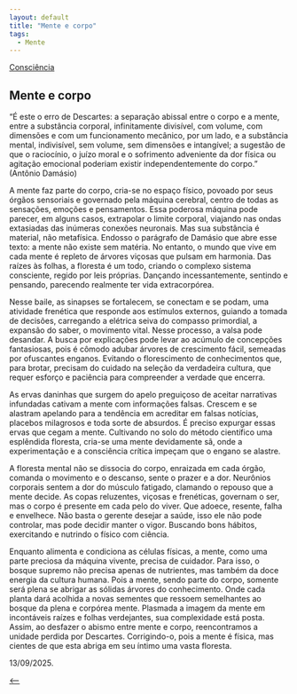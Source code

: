 ```yaml
---
layout: default
title: "Mente e corpo"
tags:
  - Mente
--- 
```




[Consciência](./)

## Mente e corpo

“É este o erro de Descartes: a separação abissal entre o corpo e a mente, entre a substância corporal, infinitamente divisível, com volume, com dimensões e com um funcionamento mecânico, por um lado, e a substância mental, indivisível, sem volume, sem dimensões e intangível; a sugestão de que o raciocínio, o juízo moral e o sofrimento adveniente da dor física ou agitação emocional poderiam existir independentemente do corpo.” (Antônio Damásio)

A mente faz parte do corpo, cria-se no espaço físico, povoado por seus órgãos sensoriais e governado pela máquina cerebral, centro de todas as sensações, emoções e pensamentos. Essa poderosa máquina pode parecer, em alguns casos, extrapolar o limite corporal, viajando nas ondas extasiadas das inúmeras conexões neuronais. Mas sua substância é material, não metafísica. Endosso o parágrafo de Damásio que abre esse texto: a mente não existe sem matéria. No entanto, o mundo que vive em cada mente é repleto de árvores viçosas que pulsam em harmonia. Das raízes às folhas, a floresta é um todo, criando o complexo sistema consciente, regido por leis próprias. Dançando incessantemente, sentindo e pensando, parecendo realmente ter vida extracorpórea.

Nesse baile, as sinapses se fortalecem, se conectam e se podam, uma atividade frenética que responde aos estímulos externos, guiando a tomada de decisões, carregando a elétrica seiva do compasso primordial, a expansão do saber, o movimento vital. Nesse processo, a valsa pode desandar. A busca por explicações pode levar ao acúmulo de concepções fantasiosas, pois é cômodo adubar árvores de crescimento fácil, semeadas por ofuscantes enganos. Evitando o florescimento de conhecimentos que, para brotar, precisam do cuidado na seleção da verdadeira cultura, que requer esforço e paciência para compreender a verdade que encerra.

As ervas daninhas que surgem do apelo preguiçoso de aceitar narrativas infundadas cativam a mente com informações falsas. Crescem e se alastram apelando para a tendência em acreditar em falsas notícias, placebos milagrosos e toda sorte de absurdos. É preciso expurgar essas ervas que cegam a mente. Cultivando no solo do método científico uma esplêndida floresta, cria-se uma mente devidamente sã, onde a experimentação e a consciência crítica impeçam que o engano se alastre.

A floresta mental não se dissocia do corpo, enraizada em cada órgão, comanda o movimento e o descanso, sente o prazer e a dor. Neurônios corporais sentem a dor do músculo fatigado, clamando o repouso que a mente decide. As copas reluzentes, viçosas e frenéticas, governam o ser, mas o corpo é presente em cada pelo do viver. Que adoece, resente, falha e envelhece. Não basta o gerente desejar a saúde, isso ele não pode controlar, mas pode decidir manter o vigor. Buscando bons hábitos, exercitando e nutrindo o físico com ciência.

Enquanto alimenta e condiciona as células físicas, a mente, como uma parte preciosa da máquina vivente, precisa de cuidador. Para isso, o bosque supremo não precisa apenas de nutrientes, mas também da doce energia da cultura humana. Pois a mente, sendo parte do corpo, somente será plena se abrigar as sólidas árvores do conhecimento. Onde cada planta dará acolhida a novas sementes que ressoem semelhantes ao bosque da plena e corpórea mente. Plasmada a imagem da mente em incontáveis raízes e folhas verdejantes, sua complexidade está posta. Assim, ao desfazer o abismo entre mente e corpo, reencontramos a unidade perdida por Descartes. Corrigindo-o, pois a mente é física, mas cientes de que esta abriga em seu íntimo uma vasta floresta.

13/09/2025.

[<--](./)